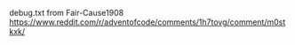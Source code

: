 debug.txt from Fair-Cause1908
	https://www.reddit.com/r/adventofcode/comments/1h7tovg/comment/m0stkxk/
